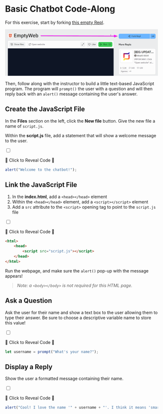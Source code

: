 # Basic Chatbot Code-Along
For this exercise, start by forking [this empty Repl](https://replit.com/@HylandOutreach/EmptyWeb).

![](../Assets/ForkRepl.png)

Then, follow along with the instructor to build a little text-based JavaScript program. The program will `prompt()` the user with a question and will then reply back with an `alert()` message containing the user's answer.

## Create the JavaScript File
In the **Files** section on the left, click the **New file** button. Give the new file a name of `script.js`.

Within the **script.js** file, add a statement that will show a welcome message to the user.

<input type="checkbox" id="reveal1" class="reveal-checkbox" />

<label for="reveal1" class="reveal-label">👀 Click to Reveal Code 👀</label>

```js
alert("Welcome to the chatbot!");
```

## Link the JavaScript File
1. In the **index.html**, add a `<head></head>` element
1. Within the `<head></head>` element, add a `<script></script>` element
1. Add a `src` attribute to the `<script>` opening tag to point to the `script.js` file

<input type="checkbox" id="reveal2" class="reveal-checkbox" />

<label for="reveal2" class="reveal-label">👀 Click to Reveal Code 👀</label>

```html
<html>
    <head>
	    <script src="script.js"></script>
    </head>
</html>
```

Run the webpage, and make sure the `alert()` pop-up with the message appears!

>_Note: a `<body></body>` is not required for this HTML page._

## Ask a Question
Ask the user for their name and show a text box to the user allowing them to type their answer. Be sure to choose a descriptive variable name to store this value!

<input type="checkbox" id="reveal3" class="reveal-checkbox" />

<label for="reveal3" class="reveal-label">👀 Click to Reveal Code 👀</label>

```js
let username = prompt("What's your name?");
```

## Display a Reply
Show the user a formatted message containing their name.

<input type="checkbox" id="reveal4" class="reveal-checkbox" />

<label for="reveal4" class="reveal-label">👀 Click to Reveal Code 👀</label>

```js
alert("Cool! I love the name '" + username + "'. I think it means 'smart.'");
```